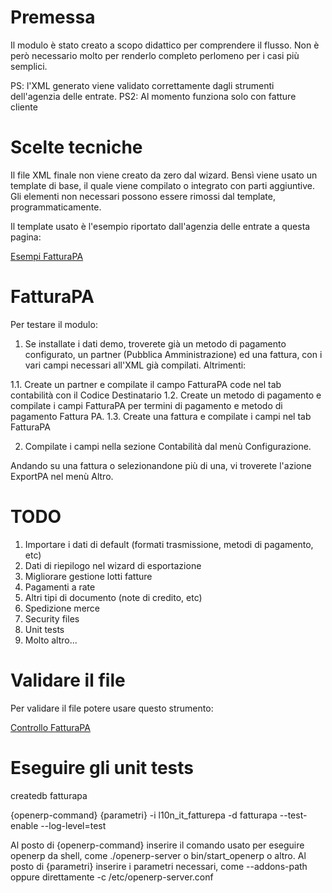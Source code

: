 Premessa
========

Il modulo è stato creato a scopo didattico per comprendere il flusso.
Non è però necessario molto per renderlo completo perlomeno per i casi più semplici.

PS: l'XML generato viene validato correttamente dagli strumenti dell'agenzia delle entrate.
PS2: Al momento funziona solo con fatture cliente

Scelte tecniche
===============

Il file XML finale non viene creato da zero dal wizard.
Bensì viene usato un template di base, il quale viene compilato o integrato con parti aggiuntive.
Gli elementi non necessari possono essere rimossi dal template, programmaticamente.

Il template usato è l'esempio riportato dall'agenzia delle entrate a questa pagina:

<a href="http://www.fatturapa.gov.it/export/fatturazione/it/a-3.htm">Esempi FatturaPA</a>

FatturaPA
=========

Per testare il modulo:

1. Se installate i dati demo, troverete già un metodo di pagamento configurato, un partner (Pubblica Amministrazione) ed una fattura, con i vari campi necessari all'XML già compilati. Altrimenti:

1.1. Create un partner e compilate il campo FatturaPA code nel tab contabilità con il Codice Destinatario
1.2. Create un metodo di pagamento e compilate i campi FatturaPA per termini di pagamento e metodo di pagamento Fattura PA.
1.3. Create una fattura e compilate i campi nel tab FatturaPA

2. Compilate i campi nella sezione Contabilità dal menù Configurazione.

Andando su una fattura o selezionandone più di una, vi troverete l'azione ExportPA nel menù Altro.

TODO
====

1. Importare i dati di default (formati trasmissione, metodi di pagamento, etc)
2. Dati di riepilogo nel wizard di esportazione
3. Migliorare gestione lotti fatture
4. Pagamenti a rate
5. Altri tipi di documento (note di credito, etc)
6. Spedizione merce
7. Security files
8. Unit tests
9. Molto altro...

Validare il file
================

Per validare il file potere usare questo strumento:

<a href="http://sdi.fatturapa.gov.it/SdI2FatturaPAWeb/AccediAlServizioAction.do?pagina=controlla_fattura">Controllo FatturaPA</a>

Eseguire gli unit tests
=======================

createdb fatturapa

{openerp-command} {parametri} -i l10n_it_fatturepa -d fatturapa --test-enable --log-level=test

Al posto di {openerp-command} inserire il comando usato per eseguire openerp da shell, come ./openerp-server o bin/start_openerp o altro.
Al posto di {parametri} inserire i parametri necessari, come --addons-path oppure direttamente -c /etc/openerp-server.conf

